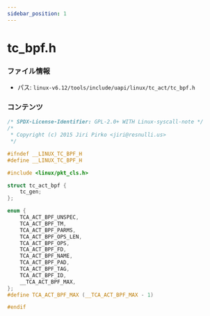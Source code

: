 ```yaml
---
sidebar_position: 1
---
```

# tc_bpf.h

### ファイル情報

- パス: `linux-v6.12/tools/include/uapi/linux/tc_act/tc_bpf.h`

### コンテンツ

```h
/* SPDX-License-Identifier: GPL-2.0+ WITH Linux-syscall-note */
/*
 * Copyright (c) 2015 Jiri Pirko <jiri@resnulli.us>
 */

#ifndef __LINUX_TC_BPF_H
#define __LINUX_TC_BPF_H

#include <linux/pkt_cls.h>

struct tc_act_bpf {
	tc_gen;
};

enum {
	TCA_ACT_BPF_UNSPEC,
	TCA_ACT_BPF_TM,
	TCA_ACT_BPF_PARMS,
	TCA_ACT_BPF_OPS_LEN,
	TCA_ACT_BPF_OPS,
	TCA_ACT_BPF_FD,
	TCA_ACT_BPF_NAME,
	TCA_ACT_BPF_PAD,
	TCA_ACT_BPF_TAG,
	TCA_ACT_BPF_ID,
	__TCA_ACT_BPF_MAX,
};
#define TCA_ACT_BPF_MAX (__TCA_ACT_BPF_MAX - 1)

#endif

```
